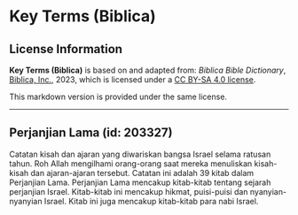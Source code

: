 # Key Terms (Biblica)

## License Information

**Key Terms (Biblica)** is based on and adapted from: _Biblica Bible Dictionary_, [Biblica, Inc.](https://www.biblica.com/), 2023, which is licensed under a [CC BY-SA 4.0 license](https://creativecommons.org/licenses/by-sa/4.0/legalcode.en).

This markdown version is provided under the same license.



--------------------------------

## Perjanjian Lama (id: 203327)

Catatan kisah dan ajaran yang diwariskan bangsa Israel selama ratusan tahun. Roh Allah mengilhami orang\-orang saat mereka menuliskan kisah\-kisah dan ajaran\-ajaran tersebut. Catatan ini adalah 39 kitab dalam Perjanjian Lama. Perjanjian Lama mencakup kitab\-kitab tentang sejarah perjanjian Israel. Kitab\-kitab ini mencakup hikmat, puisi\-puisi dan nyanyian\-nyanyian Israel. Kitab ini juga mencakup kitab\-kitab para nabi Israel.


